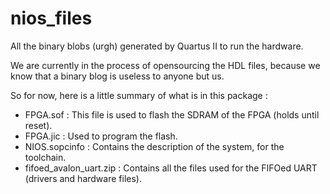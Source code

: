 nios_files
==========

All the binary blobs (urgh) generated by Quartus II to run the hardware.

We are currently in the process of opensourcing the HDL files, because we know
that a binary blog is useless to anyone but us.

So for now, here is a little summary of what is in this package :
* FPGA.sof : This file is used to flash the SDRAM of the FPGA (holds until reset).
* FPGA.jic : Used to program the flash.
* NIOS.sopcinfo : Contains the description of the system, for the toolchain.
* fifoed_avalon_uart.zip : Contains all the files used for the FIFOed UART (drivers and hardware files).
